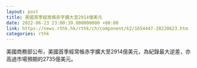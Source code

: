 ```yaml
---
layout: post
title: 美國首季經常帳赤字擴大至2914億美元
date: 2022-06-23 23:00:39.000000000 +08:00
link: https://news.rthk.hk/rthk/ch/component/k2/1654447-20220623.htm
categories: rthk
---
```


美國商務部公布，美國首季經常帳赤字擴大至2914億美元，為紀錄最大逆差，亦高過市場預期的2735億美元。
